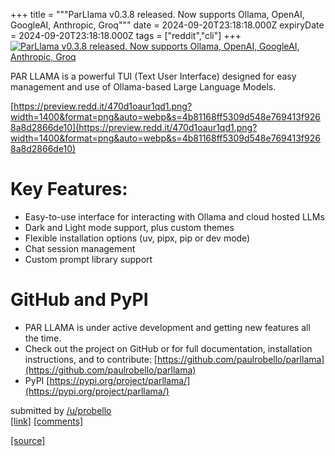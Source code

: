 +++
title = """ParLlama v0.3.8 released. Now supports Ollama, OpenAI, GoogleAI, Anthropic, Groq"""
date = 2024-09-20T23:18:18.000Z
expiryDate = 2024-09-20T23:18:18.000Z
tags = ["reddit","cli"]
+++
[![ParLlama v0.3.8 released. Now supports Ollama, OpenAI, GoogleAI, Anthropic, Groq](https://b.thumbs.redditmedia.com/eB1TI_8oeiAggMS20SDYpjwYj4FcIKZkS7kMV_dqq3w.jpg "ParLlama v0.3.8 released. Now supports Ollama, OpenAI, GoogleAI, Anthropic, Groq")](https://www.reddit.com/r/commandline/comments/1flpegr/parllama_v038_released_now_supports_ollama_openai/)

PAR LLAMA is a powerful TUI (Text User Interface) designed for easy management and use of Ollama-based Large Language Models.

[https://preview.redd.it/470d1oaur1qd1.png?width=1400&format=png&auto=webp&s=4b81168ff5309d548e769413f9268a8d2866de10](https://preview.redd.it/470d1oaur1qd1.png?width=1400&format=png&auto=webp&s=4b81168ff5309d548e769413f9268a8d2866de10)

Key Features:
=============

*   Easy-to-use interface for interacting with Ollama and cloud hosted LLMs
*   Dark and Light mode support, plus custom themes
*   Flexible installation options (uv, pipx, pip or dev mode)
*   Chat session management
*   Custom prompt library support

GitHub and PyPI
===============

*   PAR LLAMA is under active development and getting new features all the time.
*   Check out the project on GitHub or for full documentation, installation instructions, and to contribute: [https://github.com/paulrobello/parllama](https://github.com/paulrobello/parllama)
*   PyPI [https://pypi.org/project/parllama/](https://pypi.org/project/parllama/)

submitted by [/u/probello](https://www.reddit.com/user/probello)  
[\[link\]](https://www.reddit.com/r/commandline/comments/1flpegr/parllama_v038_released_now_supports_ollama_openai/) [\[comments\]](https://www.reddit.com/r/commandline/comments/1flpegr/parllama_v038_released_now_supports_ollama_openai/)

[[source]](https://www.reddit.com/r/commandline/comments/1flpegr/parllama_v038_released_now_supports_ollama_openai/)
